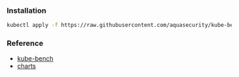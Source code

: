 ### Installation
```bash
kubectl apply -f https://raw.githubusercontent.com/aquasecurity/kube-bench/main/job-aks.yaml
```

### Reference
* [kube-bench](https://github.com/aquasecurity/kube-bench)
* [charts](https://github.com/s-nirali/kube-bench/tree/helm-chart/deploy/kube-bench)
